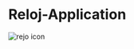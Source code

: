 # Reloj-Application

![rejo icon](https://cloud.githubusercontent.com/assets/19171147/24077370/7c366798-0c21-11e7-85cf-e4c34eacf72b.png)
